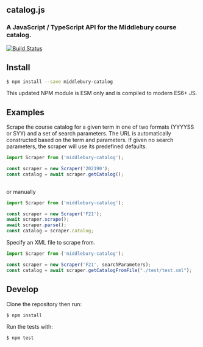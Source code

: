 ## catalog.js

### A JavaScript / TypeScript API for the Middlebury course catalog.

[![Build Status](https://travis-ci.org/coursereviews/catalog.js.svg?branch=master)](https://travis-ci.org/coursereviews/catalog.js)

## Install

```sh
$ npm install --save middlebury-catalog
```

This updated NPM module is ESM only and is compiled to modern ES6+ JS.


## Examples

Scrape the course catalog for a given term in one of two formats (YYYYSS or SYY) and a set of search parameters. The URL is automatically
constructed based on the term and parameters.  If given no search parameters, the scraper will use its predefined defaults.

```js
import Scraper from ('middlebury-catalog');

const scraper = new Scraper('202190');
const catalog = await scraper.getCatalog();
 
```

or manually

```js
import Scraper from ('middlebury-catalog');

const scraper = new Scraper('F21');
await scraper.scrape();
await scraper.parse();
const catalog = scraper.catalog;

```



Specify an XML file to scrape from.

```js
import Scraper from ('middlebury-catalog');

const scraper = new Scraper('F21', searchParameters);
const catalog = await scraper.getCatalogFromFile("./test/test.xml");

```


## Develop

Clone the repository then run:

```sh
$ npm install
```

Run the tests with:

```
$ npm test
```
